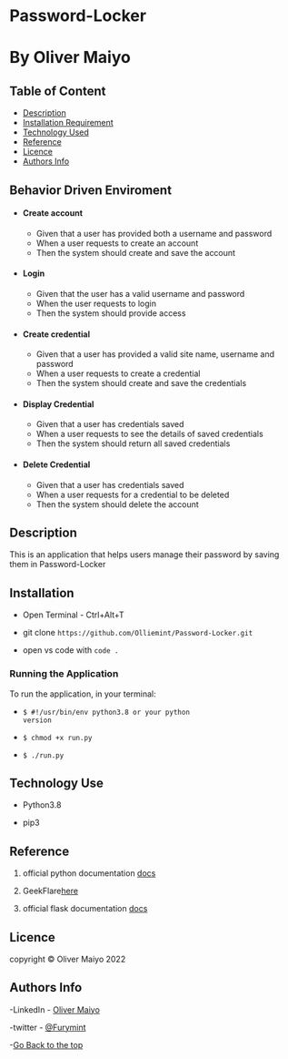# Password-Locker

# By Oliver Maiyo

## Table of Content

- [Description](#description)
- [Installation Requirement](#Installation)
- [Technology Used](#technology-used)
- [Reference](#reference)
- [Licence](#licence)
- [Authors Info](#author-Info)


## Behavior Driven Enviroment

- #### Create account
   - Given that a user has provided both a username and password
   - When a user requests to create an account
   - Then the system should create and save the account
- #### Login
  - Given that the user has a valid username and password
  - When the user requests to login 
  - Then the system should provide access

- #### Create credential
  - Given that a user has provided a valid site name, username and password
  - When a user requests to create a credential
  - Then the system should create and save the credentials


- #### Display Credential
   - Given that a user has credentials saved
   - When a user requests to see the details of saved credentials
   - Then the system should return all saved credentials
- ####  Delete Credential
   - Given that a user has credentials saved
   - When a user requests for a credential to be deleted
   - Then the system should delete the account


## Description

This is an application that helps users manage their password by saving them in Password-Locker

## Installation

- Open Terminal - Ctrl+Alt+T

- git clone ```https://github.com/Olliemint/Password-Locker.git```

- open vs code with <code>code .</code>

### Running the Application

To run the application, in your terminal:

- <code>$ #!/usr/bin/env python3.8 or your python version</code>

- <code>$ chmod +x run.py</code>

- <code>$ ./run.py</code>

## Technology Use

- Python3.8

- pip3

## Reference

1. official python documentation <a href="https://docs.python.org/3/">docs</a>

2. GeekFlare<a href="https://geekflare.com/password-generator-python-code/">here</a>

3. official flask documentation <a href="https://flask.palletsprojects.com/en/2.1.x/">docs</a>

## Licence

   copyright © Oliver Maiyo 2022 

## Authors Info

-LinkedIn - [Oliver Maiyo](https://www.linkedin.com/in/oliver-maiyo-191943225/)

-twitter - [@Furymint](https://twitter.com/Furymint)

-[Go Back to the top](#Password-Locker)
